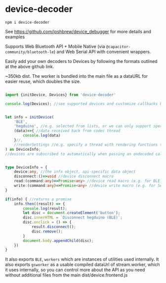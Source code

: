 # device-decoder

`npm i device-decoder`

See https://github.com/joshbrew/device_debugger for more details and examples

Supports Web Bluetooth API + Mobile Native (via `@capacitor-community/bluetooth-le`) and Web Serial API with convenient wrappers.

Easily add your own decoders to Devices by following the formats outlined at the above github link.

~350kb dist. The worker is bundled into the main file as a dataURL for easier reuse, which doubles the size.

```ts

import {initDevice, Devices} from 'device-decoder'

console.log(Devices); //see supported devices and customize callbacks before instantiating


let info = initDevice(
    'BLE', 
    'hegduino', //e.g. selected from lists, or we can only support specific devices as needed
    (data)=>{ //data received back from codec thread
        console.log(data)
    }//,
    //renderSettings //e.g. specify a thread with rendering functions that receives data directly from the decoder thread (no round trip to main thread)
) as DeviceInfo;
//devices are subscribed to automatically when passing an ondecoded callback or object e.g. with specifics for different BLE notifications


type DeviceInfo = {
    device:any, //the info object, api-specific data object
    disconnect:()=>void //device disconnect macro
    read:(command:any)=>Promise<any> //device read macro (e.g. for BLE read characteristics),
    write:(command:any)=>Promise<any> //device write macro (e.g. for Serial commands or BLE write characteristics)
}

if(info) { //returns a promise
    info.then((result) => {
        console.log(result);
        let disc = document.createElement('button');
        disc.innerHTML = `Disconnect hegduino (BLE)`;
        disc.onclick = () => {
            result.disconnect();
            disc.remove();
        }
        document.body.appendChild(disc);
    })
}
```

It also exports `BLE`, `workers` which are instances of utilities used internally. It also exports `gsworker` as a usable compiled dataUrl of stream.worker, which it uses internally, so you can control more about the API as you need without additional files from the main dist/device.frontend.js 